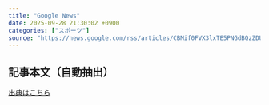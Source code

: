 ```yaml
---
title: "Google News"
date: 2025-09-28 21:30:02 +0900
categories: ["スポーツ"]
source: "https://news.google.com/rss/articles/CBMif0FVX3lxTE5PNGdBQzZDUl9WMzlmbjVnNThHN0ZPQUZSdmFIRVhCQmxISTRDQ1c3ak5WT0h2bXFQcjFiUzZLN1lNOERxU3NKd2RVN0lvYTJBV0tzeGc4TmtGR0dVXy1WTDZ6UzBLQXVnN2ZXU1FoYk9SVFh4eXlHa1dmQWxhX0k?oc=5"
---
```


## 記事本文（自動抽出）
<body class="y0K44d EA71Tc" id="readabilityBody"></body>

[出典はこちら](https://news.google.com/rss/articles/CBMif0FVX3lxTE5PNGdBQzZDUl9WMzlmbjVnNThHN0ZPQUZSdmFIRVhCQmxISTRDQ1c3ak5WT0h2bXFQcjFiUzZLN1lNOERxU3NKd2RVN0lvYTJBV0tzeGc4TmtGR0dVXy1WTDZ6UzBLQXVnN2ZXU1FoYk9SVFh4eXlHa1dmQWxhX0k?oc=5)

